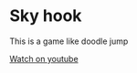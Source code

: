 # Sky hook

This is a game like doodle jump

[Watch on youtube](https://www.youtube.com/watch?v=fHN-26GEVhA)
